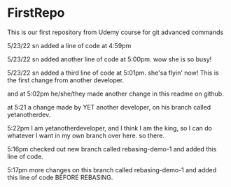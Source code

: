 # FirstRepo
This is our first repository from Udemy course for git advanced commands

5/23/22 sn added a line of code at 4:59pm

5/23/22 sn added another line of code at 5:00pm.  wow she is so busy!

5/23/22 sn added a third line of code at 5:01pm.  she'sa flyin' now!
This is the first change from another developer.

and at 5:02pm he/she/they made another change in this readme on github.

at 5:21 a change made by YET another developer, on his branch called yetanotherdev.

5:22pm I am yetanotherdeveloper, and I think I am the king, so I can do whatever I want in my own branch over here. so there.

5:16pm checked out new branch called rebasing-demo-1 and added this line of code.

5:17pm more changes on this branch called rebasing-demo-1 and added this line of code BEFORE REBASING.
